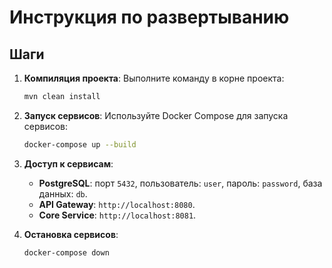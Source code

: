 # Инструкция по развертыванию

## Шаги

1. **Компиляция проекта**: Выполните команду в корне проекта:

   ```bash
   mvn clean install
   ```

2. **Запуск сервисов**: Используйте Docker Compose для запуска сервисов:

   ```bash
   docker-compose up --build
   ```

3. **Доступ к сервисам**:
    - **PostgreSQL**: порт `5432`, пользователь: `user`, пароль: `password`, база данных: `db`.
    - **API Gateway**: `http://localhost:8080`.
    - **Core Service**: `http://localhost:8081`.

4. **Остановка сервисов**:

   ```bash
   docker-compose down
   ```
